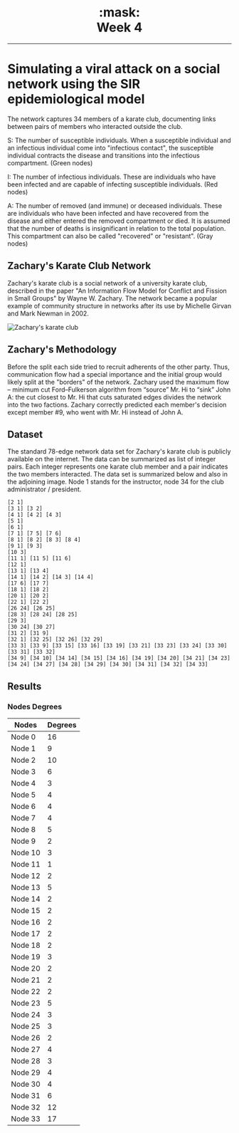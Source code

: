 <h1 align="center">
:mask:<br>Week 4
</h1>


---

# Simulating a viral attack on a social network using the SIR epidemiological model

The network captures 34 members of a karate club, documenting links between pairs of members who interacted outside the club.

S: The number of susceptible individuals. When a susceptible individual and an infectious individual come into "infectious contact", the susceptible individual contracts the disease and transitions into the infectious compartment. (Green nodes)

I: The number of infectious individuals. These are individuals who have been infected and are capable of infecting susceptible individuals. (Red nodes)

A: The number of removed (and immune) or deceased individuals. These are individuals who have been infected and have recovered from the disease and either entered the removed compartment or died. It is assumed that the number of deaths is insignificant in relation to the total population. This compartment can also be called "recovered" or "resistant". (Gray nodes)

## Zachary's Karate Club Network

Zachary's karate club is a social network of a university karate club, described in the paper "An Information Flow Model for Conflict and Fission in Small Groups" by Wayne W. Zachary. The network became a popular example of community structure in networks after its use by Michelle Girvan and Mark Newman in 2002.

![Zachary's karate club](https://upload.wikimedia.org/wikipedia/en/thumb/8/87/Zachary_karate_club_social_network.png/1024px-Zachary_karate_club_social_network.png)

## Zachary's Methodology

Before the split each side tried to recruit adherents of the other party. Thus, communication flow had a special importance and the initial group would likely split at the "borders" of the network. Zachary used the maximum flow – minimum cut Ford–Fulkerson algorithm from “source” Mr. Hi to “sink” John A: the cut closest to Mr. Hi that cuts saturated edges divides the network into the two factions. Zachary correctly predicted each member's decision except member #9, who went with Mr. Hi instead of John A. 


## Dataset

The standard 78-edge network data set for Zachary's karate club is publicly available on the internet. The data can be summarized as list of integer pairs. Each integer represents one karate club member and a pair indicates the two members interacted. The data set is summarized below and also in the adjoining image. Node 1 stands for the instructor, node 34 for the club administrator / president.

```
[2 1]
[3 1] [3 2]
[4 1] [4 2] [4 3]
[5 1]
[6 1]
[7 1] [7 5] [7 6]
[8 1] [8 2] [8 3] [8 4]
[9 1] [9 3]
[10 3]
[11 1] [11 5] [11 6]
[12 1]
[13 1] [13 4]
[14 1] [14 2] [14 3] [14 4]
[17 6] [17 7]
[18 1] [18 2]
[20 1] [20 2]
[22 1] [22 2]
[26 24] [26 25]
[28 3] [28 24] [28 25]
[29 3]
[30 24] [30 27]
[31 2] [31 9]
[32 1] [32 25] [32 26] [32 29]
[33 3] [33 9] [33 15] [33 16] [33 19] [33 21] [33 23] [33 24] [33 30] [33 31] [33 32]
[34 9] [34 10] [34 14] [34 15] [34 16] [34 19] [34 20] [34 21] [34 23] [34 24] [34 27] [34 28] [34 29] [34 30] [34 31] [34 32] [34 33]
```

## Results

### Nodes Degrees
|Nodes  |Degrees|
|-------|-------|
|Node 0 |16     |
|Node 1 |9      |
|Node 2 |10     |
|Node 3 |6      |
|Node 4 |3      |
|Node 5 |4      |
|Node 6 |4      |
|Node 7 |4      |
|Node 8 |5      |
|Node 9 |2      |
|Node 10|3      |
|Node 11|1      |
|Node 12|2      |
|Node 13|5      |
|Node 14|2      |
|Node 15|2      |
|Node 16|2      |
|Node 17|2      |
|Node 18|2      |
|Node 19|3      |
|Node 20|2      |
|Node 21|2      |
|Node 22|2      |
|Node 23|5      |
|Node 24|3      |
|Node 25|3      |
|Node 26|2      |
|Node 27|4      |
|Node 28|3      |
|Node 29|4      |
|Node 30|4      |
|Node 31|6      |
|Node 32|12     |
|Node 33|17     |

